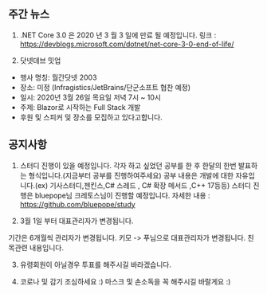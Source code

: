 ## 주간 뉴스 

1) .NET Core 3.0 은 2020 년 3 월 3 일에 만료 될 예정입니다.
링크 : https://devblogs.microsoft.com/dotnet/net-core-3-0-end-of-life/

2)  닷넷데브 밋업
  - 행사 명칭: 월간닷넷 2003
  - 장소: 미정 (Infragistics/JetBrains/단군소프트 협찬 예정)
  - 일시: 2020년 3월 26일 목요일 저녁 7시 ~ 10시
  - 주제: Blazor로 시작하는 Full Stack 개발 
  - 후원 및 스피커 및 장소를 모집하고 있다고합니다. 


## 공지사항

1) 스터디 진행이 있을 예정입니다.
각자 하고 싶었던 공부를 한 후 한달의 한번 발표하는 형식입니다.(지금부터 공부를 진행하여주세요)
공부 내용은 개발에 대한 자유입니다.(ex) 기사스터디,젠킨스,C# 스레드 , C# 확장 메서드 ,C++ 17등등)
스터디 진행은 bluepope님 크레토스님이 진행할 예정입니다.
자세한 내용 : https://github.com/bluepope/study

2) 3월 1일 부터 대표관리자가 변경됩니다.

기간은 6개월씩 관리자가 변경됩니다. 키모 -> 푸님으로 대표관리자가 변경됩니다.
친목관련 내용입니다.

3) 유령회원이 아닐경우 투표를 해주시길 바라겠습니다.

4) 코로나 및 감기 조심하세요 :)
마스크 및 손소독을 꼭 해주시길 바랄게요 :)
